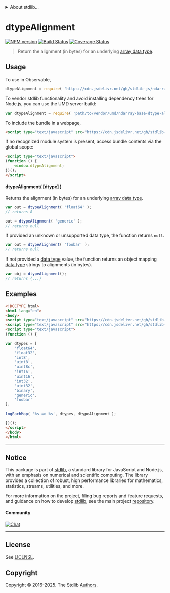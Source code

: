 <!--

@license Apache-2.0

Copyright (c) 2025 The Stdlib Authors.

Licensed under the Apache License, Version 2.0 (the "License");
you may not use this file except in compliance with the License.
You may obtain a copy of the License at

   http://www.apache.org/licenses/LICENSE-2.0

Unless required by applicable law or agreed to in writing, software
distributed under the License is distributed on an "AS IS" BASIS,
WITHOUT WARRANTIES OR CONDITIONS OF ANY KIND, either express or implied.
See the License for the specific language governing permissions and
limitations under the License.

-->


<details>
  <summary>
    About stdlib...
  </summary>
  <p>We believe in a future in which the web is a preferred environment for numerical computation. To help realize this future, we've built stdlib. stdlib is a standard library, with an emphasis on numerical and scientific computation, written in JavaScript (and C) for execution in browsers and in Node.js.</p>
  <p>The library is fully decomposable, being architected in such a way that you can swap out and mix and match APIs and functionality to cater to your exact preferences and use cases.</p>
  <p>When you use stdlib, you can be absolutely certain that you are using the most thorough, rigorous, well-written, studied, documented, tested, measured, and high-quality code out there.</p>
  <p>To join us in bringing numerical computing to the web, get started by checking us out on <a href="https://github.com/stdlib-js/stdlib">GitHub</a>, and please consider <a href="https://opencollective.com/stdlib">financially supporting stdlib</a>. We greatly appreciate your continued support!</p>
</details>

# dtypeAlignment

[![NPM version][npm-image]][npm-url] [![Build Status][test-image]][test-url] [![Coverage Status][coverage-image]][coverage-url] <!-- [![dependencies][dependencies-image]][dependencies-url] -->

> Return the alignment (in bytes) for an underlying [array data type][@stdlib/ndarray/dtypes].

<!-- Section to include introductory text. Make sure to keep an empty line after the intro `section` element and another before the `/section` close. -->

<section class="intro">

</section>

<!-- /.intro -->

<!-- Package usage documentation. -->



<section class="usage">

## Usage

To use in Observable,

```javascript
dtypeAlignment = require( 'https://cdn.jsdelivr.net/gh/stdlib-js/ndarray-base-dtype-alignment@umd/browser.js' )
```

To vendor stdlib functionality and avoid installing dependency trees for Node.js, you can use the UMD server build:

```javascript
var dtypeAlignment = require( 'path/to/vendor/umd/ndarray-base-dtype-alignment/index.js' )
```

To include the bundle in a webpage,

```html
<script type="text/javascript" src="https://cdn.jsdelivr.net/gh/stdlib-js/ndarray-base-dtype-alignment@umd/browser.js"></script>
```

If no recognized module system is present, access bundle contents via the global scope:

```html
<script type="text/javascript">
(function () {
    window.dtypeAlignment;
})();
</script>
```

#### dtypeAlignment( \[dtype] )

Returns the alignment (in bytes) for an underlying [array data type][@stdlib/ndarray/dtypes].

```javascript
var out = dtypeAlignment( 'float64' );
// returns 8

out = dtypeAlignment( 'generic' );
// returns null
```

If provided an unknown or unsupported data type, the function returns `null`.

```javascript
var out = dtypeAlignment( 'foobar' );
// returns null
```

If not provided a [data type][@stdlib/ndarray/dtypes] value, the function returns an object mapping [data type][@stdlib/ndarray/dtypes] strings to alignments (in bytes).

```javascript
var obj = dtypeAlignment();
// returns {...}
```

</section>

<!-- /.usage -->

<!-- Package usage notes. Make sure to keep an empty line after the `section` element and another before the `/section` close. -->

<section class="notes">

</section>

<!-- /.notes -->

<!-- Package usage examples. -->

<section class="examples">

## Examples

<!-- eslint no-undef: "error" -->

```html
<!DOCTYPE html>
<html lang="en">
<body>
<script type="text/javascript" src="https://cdn.jsdelivr.net/gh/stdlib-js/console-log-each-map@umd/browser.js"></script>
<script type="text/javascript" src="https://cdn.jsdelivr.net/gh/stdlib-js/ndarray-base-dtype-alignment@umd/browser.js"></script>
<script type="text/javascript">
(function () {

var dtypes = [
    'float64',
    'float32',
    'int8',
    'uint8',
    'uint8c',
    'int16',
    'uint16',
    'int32',
    'uint32',
    'binary',
    'generic',
    'foobar'
];

logEachMap( '%s => %s', dtypes, dtypeAlignment );

})();
</script>
</body>
</html>
```

</section>

<!-- /.examples -->

<!-- Section to include cited references. If references are included, add a horizontal rule *before* the section. Make sure to keep an empty line after the `section` element and another before the `/section` close. -->

<section class="references">

</section>

<!-- /.references -->

<!-- Section for related `stdlib` packages. Do not manually edit this section, as it is automatically populated. -->

<section class="related">

</section>

<!-- /.related -->

<!-- Section for all links. Make sure to keep an empty line after the `section` element and another before the `/section` close. -->


<section class="main-repo" >

* * *

## Notice

This package is part of [stdlib][stdlib], a standard library for JavaScript and Node.js, with an emphasis on numerical and scientific computing. The library provides a collection of robust, high performance libraries for mathematics, statistics, streams, utilities, and more.

For more information on the project, filing bug reports and feature requests, and guidance on how to develop [stdlib][stdlib], see the main project [repository][stdlib].

#### Community

[![Chat][chat-image]][chat-url]

---

## License

See [LICENSE][stdlib-license].


## Copyright

Copyright &copy; 2016-2025. The Stdlib [Authors][stdlib-authors].

</section>

<!-- /.stdlib -->

<!-- Section for all links. Make sure to keep an empty line after the `section` element and another before the `/section` close. -->

<section class="links">

[npm-image]: http://img.shields.io/npm/v/@stdlib/ndarray-base-dtype-alignment.svg
[npm-url]: https://npmjs.org/package/@stdlib/ndarray-base-dtype-alignment

[test-image]: https://github.com/stdlib-js/ndarray-base-dtype-alignment/actions/workflows/test.yml/badge.svg?branch=main
[test-url]: https://github.com/stdlib-js/ndarray-base-dtype-alignment/actions/workflows/test.yml?query=branch:main

[coverage-image]: https://img.shields.io/codecov/c/github/stdlib-js/ndarray-base-dtype-alignment/main.svg
[coverage-url]: https://codecov.io/github/stdlib-js/ndarray-base-dtype-alignment?branch=main

<!--

[dependencies-image]: https://img.shields.io/david/stdlib-js/ndarray-base-dtype-alignment.svg
[dependencies-url]: https://david-dm.org/stdlib-js/ndarray-base-dtype-alignment/main

-->

[chat-image]: https://img.shields.io/gitter/room/stdlib-js/stdlib.svg
[chat-url]: https://app.gitter.im/#/room/#stdlib-js_stdlib:gitter.im

[stdlib]: https://github.com/stdlib-js/stdlib

[stdlib-authors]: https://github.com/stdlib-js/stdlib/graphs/contributors

[umd]: https://github.com/umdjs/umd
[es-module]: https://developer.mozilla.org/en-US/docs/Web/JavaScript/Guide/Modules

[deno-url]: https://github.com/stdlib-js/ndarray-base-dtype-alignment/tree/deno
[deno-readme]: https://github.com/stdlib-js/ndarray-base-dtype-alignment/blob/deno/README.md
[umd-url]: https://github.com/stdlib-js/ndarray-base-dtype-alignment/tree/umd
[umd-readme]: https://github.com/stdlib-js/ndarray-base-dtype-alignment/blob/umd/README.md
[esm-url]: https://github.com/stdlib-js/ndarray-base-dtype-alignment/tree/esm
[esm-readme]: https://github.com/stdlib-js/ndarray-base-dtype-alignment/blob/esm/README.md
[branches-url]: https://github.com/stdlib-js/ndarray-base-dtype-alignment/blob/main/branches.md

[stdlib-license]: https://raw.githubusercontent.com/stdlib-js/ndarray-base-dtype-alignment/main/LICENSE

[@stdlib/ndarray/dtypes]: https://github.com/stdlib-js/ndarray-dtypes/tree/umd

</section>

<!-- /.links -->
